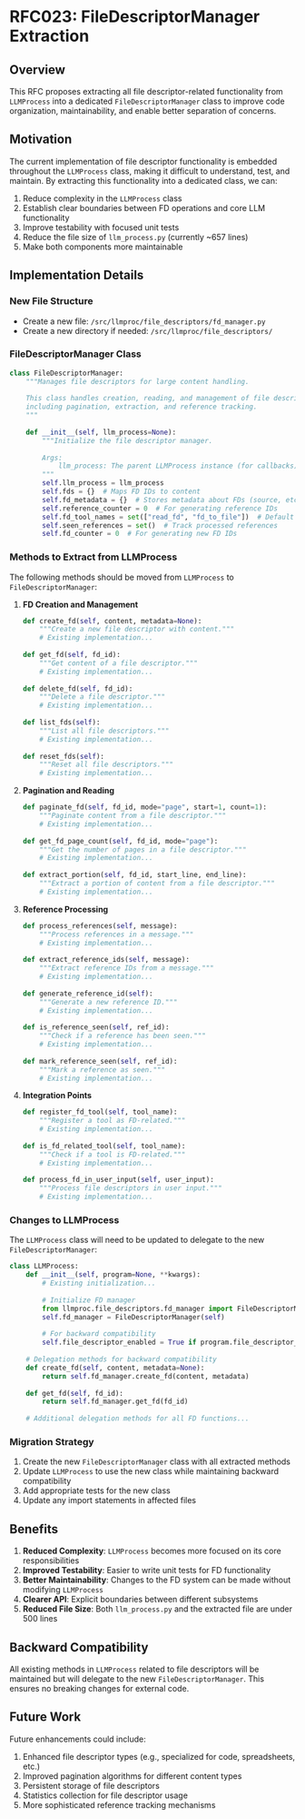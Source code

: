 # RFC023: FileDescriptorManager Extraction

## Overview
This RFC proposes extracting all file descriptor-related functionality from `LLMProcess` into a dedicated `FileDescriptorManager` class to improve code organization, maintainability, and enable better separation of concerns.

## Motivation
The current implementation of file descriptor functionality is embedded throughout the `LLMProcess` class, making it difficult to understand, test, and maintain. By extracting this functionality into a dedicated class, we can:

1. Reduce complexity in the `LLMProcess` class
2. Establish clear boundaries between FD operations and core LLM functionality
3. Improve testability with focused unit tests
4. Reduce the file size of `llm_process.py` (currently ~657 lines)
5. Make both components more maintainable

## Implementation Details

### New File Structure
- Create a new file: `/src/llmproc/file_descriptors/fd_manager.py`
- Create a new directory if needed: `/src/llmproc/file_descriptors/`

### FileDescriptorManager Class
```python
class FileDescriptorManager:
    """Manages file descriptors for large content handling.
    
    This class handles creation, reading, and management of file descriptors,
    including pagination, extraction, and reference tracking.
    """
    
    def __init__(self, llm_process=None):
        """Initialize the file descriptor manager.
        
        Args:
            llm_process: The parent LLMProcess instance (for callbacks)
        """
        self.llm_process = llm_process
        self.fds = {}  # Maps FD IDs to content
        self.fd_metadata = {}  # Stores metadata about FDs (source, etc.)
        self.reference_counter = 0  # For generating reference IDs
        self.fd_tool_names = set(["read_fd", "fd_to_file"])  # Default FD tools
        self.seen_references = set()  # Track processed references
        self.fd_counter = 0  # For generating new FD IDs
```

### Methods to Extract from LLMProcess

The following methods should be moved from `LLMProcess` to `FileDescriptorManager`:

1. **FD Creation and Management**
   ```python
   def create_fd(self, content, metadata=None):
       """Create a new file descriptor with content."""
       # Existing implementation...
       
   def get_fd(self, fd_id):
       """Get content of a file descriptor."""
       # Existing implementation...
       
   def delete_fd(self, fd_id):
       """Delete a file descriptor."""
       # Existing implementation...
       
   def list_fds(self):
       """List all file descriptors."""
       # Existing implementation...
       
   def reset_fds(self):
       """Reset all file descriptors."""
       # Existing implementation...
   ```

2. **Pagination and Reading**
   ```python
   def paginate_fd(self, fd_id, mode="page", start=1, count=1):
       """Paginate content from a file descriptor."""
       # Existing implementation...
       
   def get_fd_page_count(self, fd_id, mode="page"):
       """Get the number of pages in a file descriptor."""
       # Existing implementation...
       
   def extract_portion(self, fd_id, start_line, end_line):
       """Extract a portion of content from a file descriptor."""
       # Existing implementation...
   ```

3. **Reference Processing**
   ```python
   def process_references(self, message):
       """Process references in a message."""
       # Existing implementation...
       
   def extract_reference_ids(self, message):
       """Extract reference IDs from a message."""
       # Existing implementation...
       
   def generate_reference_id(self):
       """Generate a new reference ID."""
       # Existing implementation...
       
   def is_reference_seen(self, ref_id):
       """Check if a reference has been seen."""
       # Existing implementation...
       
   def mark_reference_seen(self, ref_id):
       """Mark a reference as seen."""
       # Existing implementation...
   ```

4. **Integration Points**
   ```python
   def register_fd_tool(self, tool_name):
       """Register a tool as FD-related."""
       # Existing implementation...
       
   def is_fd_related_tool(self, tool_name):
       """Check if a tool is FD-related."""
       # Existing implementation...
       
   def process_fd_in_user_input(self, user_input):
       """Process file descriptors in user input."""
       # Existing implementation...
   ```

### Changes to LLMProcess

The `LLMProcess` class will need to be updated to delegate to the new `FileDescriptorManager`:

```python
class LLMProcess:
    def __init__(self, program=None, **kwargs):
        # Existing initialization...
        
        # Initialize FD manager
        from llmproc.file_descriptors.fd_manager import FileDescriptorManager
        self.fd_manager = FileDescriptorManager(self)
        
        # For backward compatibility
        self.file_descriptor_enabled = True if program.file_descriptor_enabled else False
        
    # Delegation methods for backward compatibility
    def create_fd(self, content, metadata=None):
        return self.fd_manager.create_fd(content, metadata)
        
    def get_fd(self, fd_id):
        return self.fd_manager.get_fd(fd_id)
        
    # Additional delegation methods for all FD functions...
```

### Migration Strategy
1. Create the new `FileDescriptorManager` class with all extracted methods
2. Update `LLMProcess` to use the new class while maintaining backward compatibility
3. Add appropriate tests for the new class
4. Update any import statements in affected files

## Benefits
1. **Reduced Complexity**: `LLMProcess` becomes more focused on its core responsibilities
2. **Improved Testability**: Easier to write unit tests for FD functionality
3. **Better Maintainability**: Changes to the FD system can be made without modifying `LLMProcess`
4. **Clearer API**: Explicit boundaries between different subsystems
5. **Reduced File Size**: Both `llm_process.py` and the extracted file are under 500 lines

## Backward Compatibility
All existing methods in `LLMProcess` related to file descriptors will be maintained but will delegate to the new `FileDescriptorManager`. This ensures no breaking changes for external code.

## Future Work
Future enhancements could include:
1. Enhanced file descriptor types (e.g., specialized for code, spreadsheets, etc.)
2. Improved pagination algorithms for different content types
3. Persistent storage of file descriptors
4. Statistics collection for file descriptor usage
5. More sophisticated reference tracking mechanisms